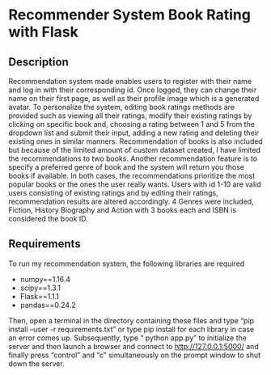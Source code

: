 # Recommender System Book Rating with Flask

## Description
Recommendation system made enables users to register with their name and log in with their corresponding id. Once logged, they can change their name on their first page, as well as their profile image which is a generated avatar. To personalize the system, editing book ratings methods are provided such as viewing all their ratings, modify their existing ratings by clicking on specific book and, choosing a rating between 1 and 5 from the dropdown list and submit their input, adding a new rating and deleting their existing ones in similar manners. Recommendation of books is also included but because of the limited amount of custom dataset created, I have limited the recommendations to two books. Another recommendation feature is to specify a preferred genre of book and the system will return you those books if available. In both cases, the recommendations prioritize the most popular books or the ones the user really wants. Users with id 1-10 are valid users consisting of existing ratings and by editing their ratings, recommendation results are altered accordingly. 4 Genres were included, Fiction, History Biography and Action with 3 books each and ISBN is considered the book ID.

## Requirements

To run my recommendation system, the following libraries are required
* numpy==1.16.4
* scipy==1.3.1
* Flask==1.1.1
* pandas==0.24.2

Then, open a terminal in the directory containing these files and type “pip install –user -r requirements.txt” or type pip install for each library in case an error comes up. Subsequently, type “ python app.py” to initialize the server and then launch a browser and connect to http://127.0.0.1:5000/ and finally press “control” and “c” simultaneously on the prompt window to shut down the server.  
